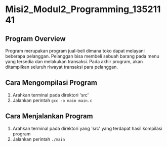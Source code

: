 # Misi2_Modul2_Programming_13521141

## Program Overview
Program merupakan program jual-beli dimana toko dapat melayani beberapa pelanggan. Pelanggan bisa membeli sebuah barang pada menu yang tersedia dan melakukan transaksi. Pada akhir program, akan ditampilkan seluruh riwayat transaksi para pelanggan.

## Cara Mengompilasi Program
1. Arahkan terminal pada direktori 'src'
2. Jalankan perintah `gcc -o main main.c`

## Cara Menjalankan Program
1. Arahkan terminal pada direktori yang 'src' yang terdapat hasil kompilasi program
2. Jalankan perintah `./main`
